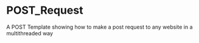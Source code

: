 # POST_Request
A POST Template showing how to make a post request to any website in a multithreaded way
